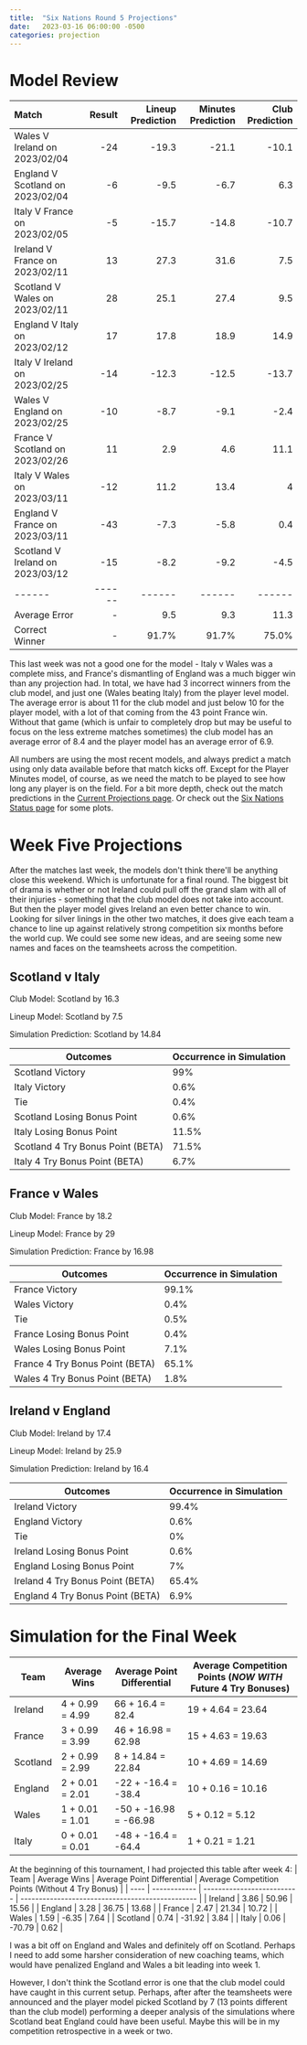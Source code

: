 ```yaml
---
title:  "Six Nations Round 5 Projections"
date:   2023-03-16 06:00:00 -0500
categories: projection
---
```


# Model Review

| Match                            |   Result |   Lineup Prediction |   Minutes Prediction |   Club Prediction |
|:---------------------------------|---------:|--------------------:|---------------------:|------------------:|
| Wales V Ireland on 2023/02/04    |      -24 |               -19.3 |                -21.1 |             -10.1 |
| England V Scotland on 2023/02/04 |       -6 |                -9.5 |                 -6.7 |               6.3 |
| Italy V France on 2023/02/05     |       -5 |               -15.7 |                -14.8 |             -10.7 |
| Ireland V France on 2023/02/11   |       13 |                27.3 |                 31.6 |               7.5 |
| Scotland V Wales on 2023/02/11   |       28 |                25.1 |                 27.4 |               9.5 |
| England V Italy on 2023/02/12    |       17 |                17.8 |                 18.9 |              14.9 |
| Italy V Ireland on 2023/02/25    |      -14 |               -12.3 |                -12.5 |             -13.7 |
| Wales V England on 2023/02/25    |      -10 |                -8.7 |                 -9.1 |              -2.4 |
| France V Scotland on 2023/02/26  |       11 |                 2.9 |                  4.6 |              11.1 |
| Italy V Wales on 2023/03/11      |      -12 |                11.2 |                 13.4 |               4   |
| England V France on 2023/03/11   |      -43 |                -7.3 |                 -5.8 |               0.4 |
| Scotland V Ireland on 2023/03/12 |      -15 |                -8.2 |                 -9.2 |              -4.5 |
| ------ | ------ | ------ | ------ | ------ |
| Average Error |       - | 9.5 | 9.3 | 11.3 |
| Correct Winner |       - | 91.7% | 91.7% | 75.0% |

This last week was not a good one for the model - Italy v Wales was a complete miss, and France's dismantling of England was a much bigger win than any projection had. In total, we have had 3 incorrect winners from the club model, and just one (Wales beating Italy) from the player level model. The average error is about 11 for the club model and just below 10 for the player model, with a lot of that coming from the 43 point France win. Without that game (which is unfair to completely drop but may be useful to focus on the less extreme matches sometimes) the club model has an average error of 8.4 and the player model has an average error of 6.9.

All numbers are using the most recent models, and always predict a match using only data available before that match kicks off. Except for the Player Minutes model, of course, as we need the match to be played to see how long any player is on the field. For a bit more depth, check out the match predictions in the [Current Projections page](../../../../Current_Projections). Or check out the [Six Nations Status page](/comp_files/Six_Nations_Championship_2022) for some plots.




# Week Five Projections

After the matches last week, the models don't think there'll be anything close this weekend. Which is unfortunate for a final round. The biggest bit of drama is whether or not Ireland could pull off the grand slam with all of their injuries - something that the club model does not take into account. But then the player model gives Ireland an even better chance to win. Looking for silver linings in the other two matches, it does give each team a chance to line up against relatively strong competition six months before the world cup. We could see some new ideas, and are seeing some new names and faces on the teamsheets across the competition.

## Scotland v Italy

Club Model: Scotland by 16.3

Lineup Model: Scotland by 7.5

Simulation Prediction: Scotland by 14.84

| Outcomes | Occurrence in Simulation |
| -------- | ----------------------- |
| Scotland Victory | 99% |
| Italy Victory | 0.6% |
| Tie | 0.4% |
| Scotland Losing Bonus Point | 0.6% |
| Italy Losing Bonus Point | 11.5% |
| Scotland 4 Try Bonus Point (BETA) | 71.5% |
| Italy 4 Try Bonus Point (BETA) | 6.7% |

## France v Wales

Club Model: France by 18.2

Lineup Model: France by 29

Simulation Prediction: France by 16.98

| Outcomes | Occurrence in Simulation |
| -------- | ----------------------- |
| France Victory | 99.1% |
| Wales Victory | 0.4% |
| Tie | 0.5% |
| France Losing Bonus Point | 0.4% |
| Wales Losing Bonus Point | 7.1% |
| France 4 Try Bonus Point (BETA) | 65.1% |
| Wales 4 Try Bonus Point (BETA) | 1.8% |

## Ireland v England

Club Model: Ireland by 17.4

Lineup Model: Ireland by 25.9

Simulation Prediction:  Ireland by 16.4

| Outcomes | Occurrence in Simulation |
| -------- | ----------------------- |
| Ireland Victory | 99.4% |
| England Victory | 0.6% |
| Tie | 0% |
| Ireland Losing Bonus Point | 0.6% |
| England Losing Bonus Point | 7% |
| Ireland 4 Try Bonus Point (BETA) | 65.4% |
| England 4 Try Bonus Point (BETA) | 6.9% |


# Simulation for the Final Week

| Team | Average Wins | Average Point Differential | Average Competition Points (_NOW WITH_ Future 4 Try Bonuses) |
| ---- | ------------ | -------------------------- | ------------------------------------------------ |
| Ireland     | 4 + 0.99 = 4.99 | 66  + 16.4 = 82.4 | 19 + 4.64 = 23.64 |
| France      | 3 + 0.99 = 3.99 | 46  + 16.98 = 62.98 | 15 + 4.63 = 19.63 |
| Scotland    | 2 + 0.99 = 2.99 | 8   + 14.84 = 22.84 | 10 + 4.69 = 14.69 |
| England     | 2 + 0.01 = 2.01 | -22 + -16.4 = -38.4 | 10 + 0.16 = 10.16 |
| Wales       | 1 + 0.01 = 1.01 | -50 + -16.98 = -66.98 | 5  + 0.12 = 5.12 |
| Italy       | 0 + 0.01 = 0.01 | -48 + -16.4 = -64.4 | 1  + 0.21 = 1.21 |


At the beginning of this tournament, I had projected this table after week 4:
| Team | Average Wins | Average Point Differential | Average Competition Points (Without 4 Try Bonus) |
| ---- | ------------ | -------------------------- | ------------------------------------------------ |
| Ireland     | 3.86 | 50.96  | 15.56 |
| England     | 3.28 | 36.75  | 13.68 |
| France      | 2.47 | 21.34  | 10.72 |
| Wales       | 1.59 | -6.35  | 7.64  |
| Scotland    | 0.74 | -31.92 |  3.84 |
| Italy       | 0.06 | -70.79 |  0.62 |

I was a bit off on England and Wales and definitely off on Scotland. Perhaps I need to add some harsher consideration of new coaching teams, which would have penalized England and Wales a bit leading into week 1. 

However, I don't think the Scotland error is one that the club model could have caught in this current setup. Perhaps, after after the teamsheets were announced and the player model picked Scotland by 7 (13 points different than the club model) performing a deeper analysis of the simulations where Scotland beat England could have been useful. Maybe this will be in my competition retrospective in a week or two.